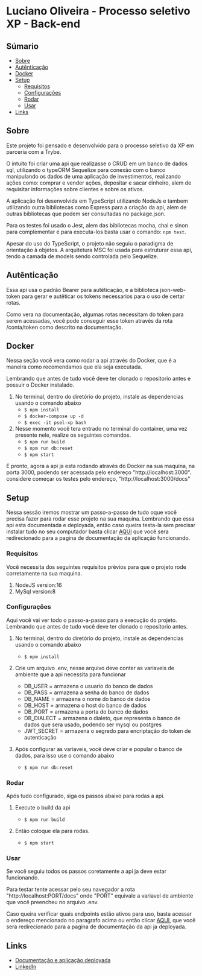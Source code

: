 # Luciano Oliveira - Processo seletivo XP - Back-end

## Súmario

- [Sobre](#sobre)
- [Autênticação](#autenticacao)
- [Docker](#docker)
- [Setup](#setup)
    - [Requisitos](#requisitos)
    - [Configurações](#configurações)
    - [Rodar](#rodar)
    - [Usar](#usar)
- [Links](#links)

## Sobre

Este projeto foi pensado e desenvolvido para o processo seletivo da XP em parceria com a Trybe.

O intuito foi criar uma api que realizasse o CRUD em um banco de dados sql, utilizando o typeORM 
Sequelize para conexão com o banco manipulando os dados de uma aplicação de investimentos, 
realizando ações como: comprar e vender ações, depositar e sacar dinheiro,
alem de requisitar informações sobre clientes e sobre os ativos.

A aplicação foi desenvolvida em TypeScript utilizando NodeJs e tambem utilizando outra bibliotecas como
Express para a criação da api, alem de outras bibliotecas que podem ser consultadas no package.json.

Para os testes foi usado o Jest, alem das bibliotecas mocha, chai e sinon para complementar e para executa-los
basta usar o comando:    `npm test`.

Apesar do uso do TypeScript, o projeto não seguiu o paradigma de orientação à objetos. A arquitetura MSC
foi usada para estruturar essa api, tendo a camada de models sendo controlada pelo Sequelize.

## Autênticação

Essa api usa o padrão Bearer para autêticação, e a biblioteca json-web-token para gerar e autêticar os tokens
necessarios para o uso de certar rotas.

Como vera na documentação, algumas rotas necessitam do token para serem acessadas, você pode conseguir esse token
através da rota /conta/token como descrito na documentação.

## Docker

Nessa seção você vera como rodar a api através do Docker, que é a maneira como recomendamos que ela seja executada.

Lembrando que antes de tudo você deve ter clonado o repositorio antes e possuir o Docker instalado.

1. No terminal, dentro do diretório do projeto, instale as dependencias usando o comando abaixo
    + `$ npm install`
    + `$ docker-compose up -d`
    + `$ exec -it psel-xp bash`
2. Nesse momento você tera entrado no terminal do container, uma vez presente nele, realize os seguintes comandos.
    + `$ npm run build`
    + `$ npm run db:reset`
    + `$ npm start`

E pronto, agora a api ja esta rodando através do Docker na sua maquina, na porta 3000, podendo ser acessada pelo endereço
"http://localhost:3000". considere começar os testes pelo endereço, "http://localhost:3000/docs"

## Setup

Nessa sessão iremos mostrar um passo-a-passo de tudo oque você precisa fazer para rodar esse projeto na sua maquina.
Lembrando que essa api esta documentada e deployada, então caso queira testa-la sem precisar instalar tudo no seu
computador basta clicar <a href="https://luciano-pselxp-back-end.herokuapp.com/docs/">AQUI</a> que você sera redirecionado para a pagina de documentação da aplicação funcionando.

### Requisitos

Você necessita dos seguintes requisitos prévios para que o projeto rode corretamente na sua maquina.

1. NodeJS version:16
2. MySql version:8

### Configurações

Aqui você vai ver todo o passo-a-passo para a execução do projeto.
Lembrando que antes de tudo você deve ter clonado o repositorio antes.

1. No terminal, dentro do diretório do projeto, instale as dependencias usando o comando abaixo
    + `$ npm install`

2. Crie um arquivo .env, nesse arquivo deve conter as variaveis de ambiente que a api necessita para funcionar
    + DB_USER = armazena o usuario do banco de dados
    + DB_PASS = armazena a senha do banco de dados
    + DB_NAME = armazena o nome do banco de dados
    + DB_HOST = armazena o host do banco de dados
    + DB_PORT = armazena a porta do banco de dados
    + DB_DIALECT = armazena o dialeto, que representa o banco de dados que sera usado, podendo ser mysql ou postgres
    + JWT_SECRET = armazena o segredo para encriptação do token de autenticação

3. Após configurar as variaveis, você deve criar e popular o banco de dados, para isso use o comando abaixo
    + `$ npm run db:reset`

### Rodar

Após tudo configurado, siga os passos abaixo para rodas a api.

1. Execute o build da api
    + `$ npm run build`

2. Então coloque ela para rodas.
    + `$ npm start`

### Usar

Se você seguiu todos os passos coretamente a api ja deve estar funcionando.

Para testar tente acessar pelo seu navegador a rota "http://localhost:PORT/docs" onde "PORT" equivale a variavel
de ambiente que você preencheu no arquivo .env.

Caso queira verificar quais endpoints estão ativos para uso, basta acessar o endereço mencionado no paragrafo
acima ou então clicar <a href="https://luciano-pselxp-back-end.herokuapp.com/docs/">AQUI</a>, que você sera redirecionado para a pagina de documentação da api ja deployada.

## Links

* [Documentação e aplicação deployada](https://luciano-pselxp-back-end.herokuapp.com/docs/)
* [LinkedIn](https://www.linkedin.com/in/lucianoog/)
